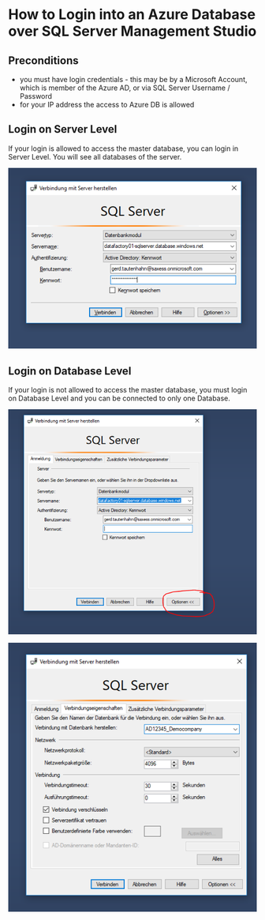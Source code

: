 # How to Login into an Azure Database over SQL Server Management Studio

## Preconditions
* you must have login credentials - this may be by a Microsoft Account, which is member of the Azure AD, or via SQL Server Username / Password
* for your IP address the access to Azure DB is allowed

## Login on Server Level
If your login is allowed to access the master database, you can login in Server Level. You will see all databases of the server.

![Bild](Pictures/LoginAzureDB/LoginServer.PNG)


## Login on Database Level
If your login is not allowed to access the master database, you must login on Database Level and you can be connected to only one Database. 

![Bild](Pictures/LoginAzureDB/LoginDB1.PNG)

![Bild](Pictures/LoginAzureDB/LoginDB2.PNG)